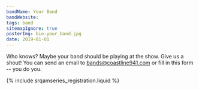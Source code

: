```yaml
---
bandName: Your Band
bandWebsite: 
tags: band
sitemapIgnore: true
posterImg: bio-your_band.jpg
date: 2019-01-01
---
```

<p>Who knows? Maybe your band should be playing at the show. Give us a shout!
You can send an email to <a href="mailto:&#98;&#97;&#110;&#100;&#115;&#64;&#99;&#111;&#97;&#115;&#116;&#108;&#105;&#110;&#101;&#57;&#52;&#49;&#46;&#99;&#111;&#109;">&#98;&#97;&#110;&#100;&#115;&#64;&#99;&#111;&#97;&#115;&#116;&#108;&#105;&#110;&#101;&#57;&#52;&#49;&#46;&#99;&#111;&#109;</a> or fill in this form -- you do you.</p>
<div id="regform">
{% include srqamseries_registration.liquid %}
</div>